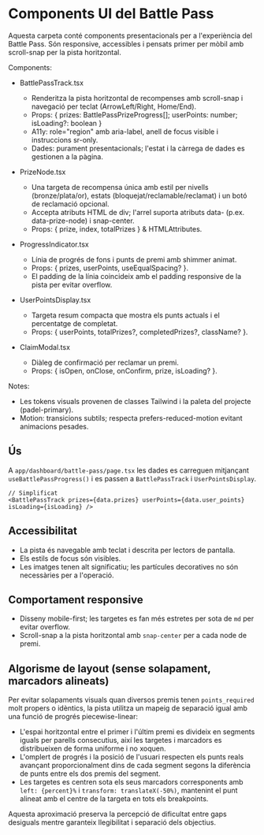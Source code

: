 # Components UI del Battle Pass

Aquesta carpeta conté components presentacionals per a l'experiència del Battle Pass. Són responsive, accessibles i pensats primer per mòbil amb scroll-snap per la pista horitzontal.

Components:

- BattlePassTrack.tsx
  - Renderitza la pista horitzontal de recompenses amb scroll-snap i navegació per teclat (ArrowLeft/Right, Home/End).
  - Props: { prizes: BattlePassPrizeProgress[]; userPoints: number; isLoading?: boolean }
  - A11y: role="region" amb aria-label, anell de focus visible i instruccions sr-only.
  - Dades: purament presentacionals; l'estat i la càrrega de dades es gestionen a la pàgina.

- PrizeNode.tsx
  - Una targeta de recompensa única amb estil per nivells (bronze/plata/or), estats (bloquejat/reclamable/reclamat) i un botó de reclamació opcional.
  - Accepta atributs HTML de div; l'arrel suporta atributs data- (p.ex. data-prize-node) i snap-center.
  - Props: { prize, index, totalPrizes } & HTMLAttributes<HTMLDivElement>.

- ProgressIndicator.tsx
  - Línia de progrés de fons i punts de premi amb shimmer animat.
  - Props: { prizes, userPoints, useEqualSpacing? }.
  - El padding de la línia coincideix amb el padding responsive de la pista per evitar overflow.

- UserPointsDisplay.tsx
  - Targeta resum compacta que mostra els punts actuals i el percentatge de completat.
  - Props: { userPoints, totalPrizes?, completedPrizes?, className? }.

- ClaimModal.tsx
  - Diàleg de confirmació per reclamar un premi.
  - Props: { isOpen, onClose, onConfirm, prize, isLoading? }.

Notes:
- Les tokens visuals provenen de classes Tailwind i la paleta del projecte (padel-primary).
- Motion: transicions subtils; respecta prefers-reduced-motion evitant animacions pesades.

## Ús

A `app/dashboard/battle-pass/page.tsx` les dades es carreguen mitjançant `useBattlePassProgress()` i es passen a `BattlePassTrack` i `UserPointsDisplay`.

```tsx
// Simplificat
<BattlePassTrack prizes={data.prizes} userPoints={data.user_points} isLoading={isLoading} />
```

## Accessibilitat

- La pista és navegable amb teclat i descrita per lectors de pantalla.
- Els estils de focus són visibles.
- Les imatges tenen alt significatiu; les partícules decoratives no són necessàries per a l'operació.

## Comportament responsive

- Disseny mobile-first; les targetes es fan més estretes per sota de `md` per evitar overflow.
- Scroll-snap a la pista horitzontal amb `snap-center` per a cada node de premi.

## Algorisme de layout (sense solapament, marcadors alineats)

Per evitar solapaments visuals quan diversos premis tenen `points_required` molt propers o idèntics, la pista utilitza un mapeig de separació igual amb una funció de progrés piecewise-linear:

- L'espai horitzontal entre el primer i l'últim premi es divideix en segments iguals per parells consecutius, així les targetes i marcadors es distribueixen de forma uniforme i no xoquen.
- L'omplert de progrés i la posició de l'usuari respecten els punts reals avançant proporcionalment dins de cada segment segons la diferència de punts entre els dos premis del segment.
- Les targetes es centren sota els seus marcadors corresponents amb `left: {percent}%` i `transform: translateX(-50%)`, mantenint el punt alineat amb el centre de la targeta en tots els breakpoints.

Aquesta aproximació preserva la percepció de dificultat entre gaps desiguals mentre garanteix llegibilitat i separació dels objectius.

